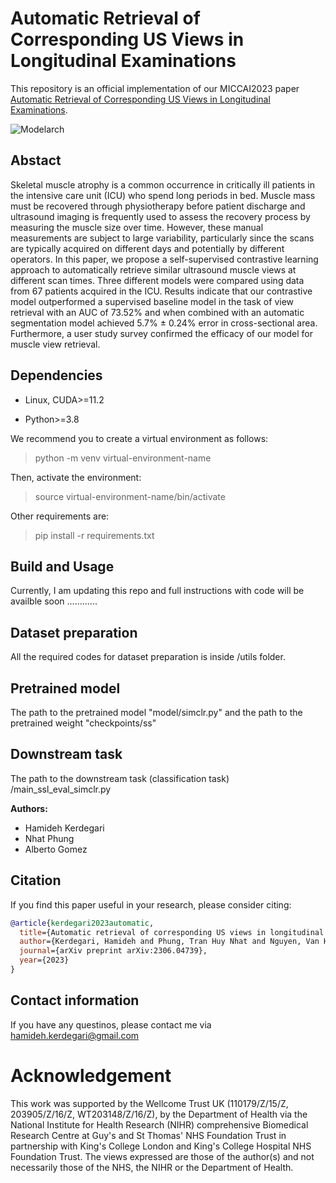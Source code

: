 # Automatic Retrieval of Corresponding US Views in Longitudinal Examinations
This repository is an official implementation of our MICCAI2023 paper [Automatic Retrieval of Corresponding US Views in Longitudinal Examinations](https://arxiv.org/abs/2306.04739).

![Modelarch](https://github.com/hamidehkerdegari/Muscle-view-retrieval/assets/30697849/d3b53948-9b6b-46fc-9d96-755c3b2b7fb5)

## Abstact
Skeletal muscle atrophy is a common occurrence in critically ill patients in the intensive care unit (ICU) who spend long periods in
bed. Muscle mass must be recovered through physiotherapy before patient discharge and ultrasound imaging is frequently used to assess the
recovery process by measuring the muscle size over time. However, these manual measurements are subject to large variability, particularly since
the scans are typically acquired on different days and potentially by different operators. In this paper, we propose a self-supervised contrastive learning approach to automatically retrieve similar ultrasound muscle views at different scan times. Three different models were compared using data from 67 patients acquired in the ICU. Results indicate that our contrastive model outperformed a supervised baseline model in the task of view retrieval with an AUC of 73.52% and when combined with an automatic segmentation model achieved 5.7% ± 0.24% error in cross-sectional area. Furthermore, a user study survey confirmed the efficacy of our model for muscle view retrieval.

## Dependencies

* Linux, CUDA>=11.2
  
* Python>=3.8
  
We recommend you to create a virtual environment as follows:

> python -m venv virtual-environment-name 

Then, activate the environment:

> source virtual-environment-name/bin/activate

Other requirements are:

> pip install -r requirements.txt


## Build and Usage
Currently, I am updating this repo and full instructions with code will be availble soon ............

## Dataset preparation
All the required codes for dataset preparation is inside /utils folder.

## Pretrained model
The path to the pretrained model "model/simclr.py" and the path to the pretrained weight "checkpoints/ss"

## Downstream task
The path to the downstream task (classification task) /main_ssl_eval_simclr.py



**Authors:**

* Hamideh Kerdegari
* Nhat Phung
* Alberto Gomez


## Citation

If you find this paper useful in your research, please consider citing:
 
```bibtex
@article{kerdegari2023automatic,
  title={Automatic retrieval of corresponding US views in longitudinal examinations},
  author={Kerdegari, Hamideh and Phung, Tran Huy Nhat and Nguyen, Van Hao and Truong, Thi Phuong Thao and Le, Ngoc Minh Thu and Le, Thanh Phuong and Le, Thi Mai Thao and Pisani, Luigi and Denehy, Linda and Consortium, Vital and others},
  journal={arXiv preprint arXiv:2306.04739},
  year={2023}
}
```

## Contact information
If you have any questinos, please contact me via hamideh.kerdegari@gmail.com

# Acknowledgement
This work was supported by the Wellcome Trust UK (110179/Z/15/Z, 203905/Z/16/Z, WT203148/Z/16/Z), by the Department of Health via the National Institute for Health Research (NIHR) comprehensive Biomedical Research Centre at Guy's and St Thomas' NHS Foundation Trust in partnership with King's College London and King's College Hospital NHS Foundation Trust. The views expressed are those of the author(s) and not necessarily those of the NHS, the NIHR or the Department of Health.
